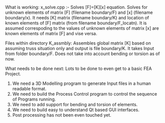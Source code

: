 What is working:
x_solve.cpp :- Solves [F]=[K][x] equation. Solves for unknown elements of matrix [F] (filename boundary/F) and [x] (filename boundary/x). It needs [K] matrix (filename boundary/K) and location of known elements of [F] matrix (from filename boundary/F_locatn). It is assumed correspoding to the values of unknown elements of matrix [x] are known elements of matrix [F] and vise versa.

Files within directory K_assmbly: Assembles global matrix [K] based on assuming truss situation only and output is file boundary/K. It takes Input from folder boundary/F. Does not take into account bending or torsion as of now.

What needs to be done next:
Lots to be done to even get to a basic FEA Project.
1. We need a 3D Modelling program to generate Input files in a human readable format.
2. We need to build the Process Control program to control the sequence of Programs running.
3. We need to add support for bending and torsion of elements.
4. We need to build easy to understand Qt based GUI interfaces.
5. Post processing has not been even touched yet.

